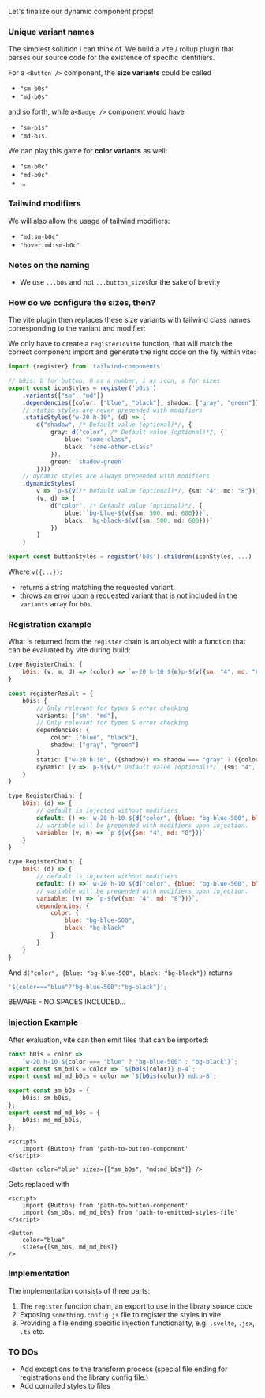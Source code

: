 Let's finalize our dynamic component props!

### Unique variant names

The simplest solution I can think of. We build a vite / rollup plugin that parses our source code for the existence of specific identifiers.

For a `<Button />` component, the **size variants** could be called

-   `"sm-b0s"`
-   `"md-b0s"`

and so forth, while a`<Badge />` component would have

-   `"sm-b1s"`
-   `"md-b1s`.

We can play this game for **color variants** as well:

-   `"sm-b0c"`
-   `"md-b0c"`
-   ...

### Tailwind modifiers

We will also allow the usage of tailwind modifiers:

-   `"md:sm-b0c"`
-   `"hover:md:sm-b0c"`

### Notes on the naming

-   We use `...b0s` and not `...button_sizes`for the sake of brevity

### How do we configure the sizes, then?

The vite plugin then replaces these size variants with tailwind class names corresponding to the variant and modifier:

We only have to create a `registerToVite` function, that will match the correct component import and generate the right code on the fly within vite:

```ts
import {register} from 'tailwind-components'

// b0is: b for button, 0 as a number, i as icon, s for sizes
export const iconStyles = register('b0is')
    .variants(["sm", "md"])
    .dependencies({color: ["blue", "black"], shadow: ["gray", "green"]})
    // static styles are never prepended with modifiers
    .staticStyles("w-20 h-10", (d) => [
        d("shadow", /* Default value (optional)*/, {
            gray: d("color", /* Default value (optional)*/, {
                blue: "some-class",
                black: "some-other-class"
            }),
            green: `shadow-green`
        })])
    // dynamic styles are always prepended with modifiers
    .dynamicStyles(
        v => `p-${v(/* Default value (optional)*/, {sm: "4", md: "8"})}`,
        (v, d) => [
            d("color", /* Default value (optional)*/, {
                blue: `bg-blue-${v({sm: 500, md: 600})}`,
                black: `bg-black-${v({sm: 500, md: 600})}`
            })
        ]
    )

export const buttonStyles = register('b0s').children(iconStyles, ...)
```

Where `v({...})`:

-   returns a string matching the requested variant.
-   throws an error upon a requested variant that is not included in the `variants` array for `b0s`.

### Registration example

What is returned from the `register` chain is an object with a function that can be evaluated by vite during build:

```js
type RegisterChain: {
    b0is: (v, m, d) => (color) => `w-20 h-10 ${m}p-${v({sm: "4", md: "8"})} ${d("color", {blue: "bg-blue-500", black: "bg-black"})}`
}
```

```ts
const registerResult = {
    b0is: {
        // Only relevant for types & error checking
        variants: ["sm", "md"],
        // Only relevant for types & error checking
        dependencies: {
            color: ["blue", "black"],
            shadow: ["gray", "green"]
        }
        static: ["w-20 h-10", ({shadow}) => shadow === "gray" ? ({color}) => color === "blue" ? "some-class" : "some-other-class" : "shadow-green"],
        dynamic: [v => `p-${v(/* Default value (optional)*/, {sm: "4", md: "8"})}`, v => ``]
    }
}
```

```js
type RegisterChain: {
    b0is: (d) => {
        // default is injected without modifiers
        default: () => `w-20 h-10 ${d("color", {blue: "bg-blue-500", black: "bg-black"})}`
        // variable will be prepended with modifiers upon injection.
        variable: (v, m) => `p-${v({sm: "4", md: "8"})}`
    }
}
```

```js
type RegisterChain: {
    b0is: (d) => {
        // default is injected without modifiers
        default: () => `w-20 h-10 ${d("color", {blue: "bg-blue-500", black: "bg-black"})}`
        // variable will be prepended with modifiers upon injection.
        variable: (v) => `p-${v({sm: "4", md: "8"})}`,
        dependencies: {
            color: {
                blue: "bg-blue-500",
                black: "bg-black"
            }
        }
    }
}
```

And `d("color", {blue: "bg-blue-500", black: "bg-black"})` returns:

```js
'${color==="blue"?"bg-blue-500":"bg-black"}';
```

BEWARE - NO SPACES INCLUDED...

### Injection Example

After evaluation, vite can then emit files that can be imported:

```ts
const b0is = color =>
    `w-20 h-10 ${color === "blue" ? "bg-blue-500" : "bg-black"}`;
export const sm_b0is = color => `${b0is(color)} p-4`;
export const md_md_b0is = color => `${b0is(color)} md:p-8`;

export const sm_b0s = {
    b0is: sm_b0is,
};
export const md_md_b0s = {
    b0is: md_md_b0is,
};
```

```svelte
<script>
    import {Button} from 'path-to-button-component'
</script>

<Button color="blue" sizes={["sm_b0s", "md:md_b0s"]} />
```

Gets replaced with

```svelte
<script>
    import {Button} from 'path-to-button-component'
    import {sm_b0s, md_md_b0s} from 'path-to-emitted-styles-file'
</script>

<Button
    color="blue"
    sizes={[sm_b0s, md_md_b0s]}
/>
```

### Implementation

The implementation consists of three parts:

1. The `register` function chain, an export to use in the library source code
2. Exposing `something.config.js` file to register the styles in vite
3. Providing a file ending specific injection functionality, e.g. `.svelte`, `.jsx`, `.ts` etc.

### TO DOs

-   Add exceptions to the transform process (special file ending for registrations and the library config file.)
-   Add compiled styles to files
